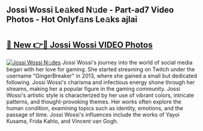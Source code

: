 ## Jossi Wossi Le𝚊ked N𝚞de - Part-ad7 Video Photos - Hot Onlyf𝚊ns Le𝚊ks ajlai

# <h2><a href="http://ac20954.deff.icu/?id=Jossi+Wossi">🔗 New 👉🔴 Jossi Wossi VIDEO Photos</a></h2>

[![Jossi Wossi N𝚞des](https://i.imgur.com/rIISA9y.gif)](http://ac20954.deff.icu/?id=Jossi+Wossi)
Jossi Wossi's journey into the world of social media began with her love for gaming. She started streaming on Twitch under the username "GingerBreaker" in 2013, where she gained a small but dedicated following. Jossi Wossi's charisma and infectious energy shone through her streams, making her a popular figure in the gaming community. Jossi Wossi's artistic style is characterized by her use of vibrant colors, intricate patterns, and thought-provoking themes. Her works often explore the human condition, examining topics such as identity, emotions, and the passage of time. Jossi Wossi's influences include the works of Yayoi Kusama, Frida Kahlo, and Vincent van Gogh.
